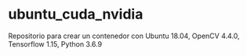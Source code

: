 # ubuntu_cuda_nvidia
Repositorio para crear un contenedor con Ubuntu 18.04, OpenCV 4.4.0, Tensorflow 1.15, Python 3.6.9
